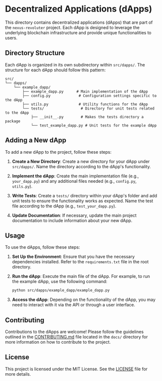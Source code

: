 # Decentralized Applications (dApps)

This directory contains decentralized applications (dApps) that are part of the `nexus-revoluter` project. Each dApp is designed to leverage the underlying blockchain infrastructure and provide unique functionalities to users.

## Directory Structure

Each dApp is organized in its own subdirectory within `src/dapps/`. The structure for each dApp should follow this pattern:

```
src/
└── dapps/
    └── example_dapp/
        ├── example_dapp.py      # Main implementation of the dApp
        ├── config.py             # Configuration settings specific to the dApp
        ├── utils.py              # Utility functions for the dApp
        └── tests/                 # Directory for unit tests related to the dApp
            ├── __init__.py        # Makes the tests directory a package
            └── test_example_dapp.py # Unit tests for the example dApp
```

## Adding a New dApp

To add a new dApp to the project, follow these steps:

1. **Create a New Directory**: Create a new directory for your dApp under `src/dapps/`. Name the directory according to the dApp's functionality.

2. **Implement the dApp**: Create the main implementation file (e.g., `your_dapp.py`) and any additional files needed (e.g., `config.py`, `utils.py`).

3. **Write Tests**: Create a `tests/` directory within your dApp's folder and add unit tests to ensure the functionality works as expected. Name the test file according to the dApp (e.g., `test_your_dapp.py`).

4. **Update Documentation**: If necessary, update the main project documentation to include information about your new dApp.

## Usage

To use the dApps, follow these steps:

1. **Set Up the Environment**: Ensure that you have the necessary dependencies installed. Refer to the `requirements.txt` file in the root directory.

2. **Run the dApp**: Execute the main file of the dApp. For example, to run the example dApp, use the following command:

   ```bash
   python src/dapps/example_dapp/example_dapp.py
   ```

3. **Access the dApp**: Depending on the functionality of the dApp, you may need to interact with it via the API or through a user interface.

## Contributing

Contributions to the dApps are welcome! Please follow the guidelines outlined in the [CONTRIBUTING.md](CONTRIBUTING.md) file located in the `docs/` directory for more information on how to contribute to the project.

## License

This project is licensed under the MIT License. See the [LICENSE](src/dapps/LICENSE) file for more details.
